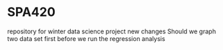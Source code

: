 # SPA420

repository for winter data science project 
new changes
Should we graph two data set first before we run the regression analysis
